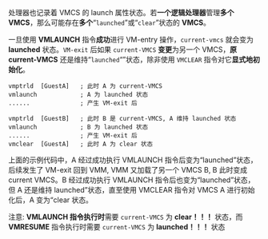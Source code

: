 
处理器也记录着 VMCS 的 launch 属性状态。若**一个逻辑处理器**管理**多个 VMCS**，那么可能存在**多个**“`launched`”或“`clear`”状态的 **VMCS**。

一旦使用 **VMLAUNCH** 指令**成功**进行 VM-entry 操作，`current-vmcs` 就会变为 **launched** 状态。`VM-exit` 后如果 `current-VMCS` **变更**为另一个 VMCS，**原 current-VMCS** 还是维持“`launched`“”状态，除非使用 `VMCLEAR` 指令对它**显式地初始化**。

```
vmptrld  [GuestA]   ; 此时 A 为 current-VMCS
vmlaunch            ; A 为 launched 状态
......              ; 产生 VM-exit 后

vmptrld  [GuestB]   ; 此时 B 是 current-VMCS, A 维持 launched 状态
vmlaunch            ; B 为 launched 状态
......              ; 产生 VM-exit 后
vmclear  [GuestA]   ; 此时 A 为 clear 状态
```

上面的示例代码中，A 经过成功执行 VMLAUNCH 指令后变为“launched”状态，后续发生了 VM-exit 回到 VMM, VMM 又加载了另一个 VMCS B, B 此时变成 current VMCS。B 经过成功执行 VMLAUNCH 指令后也变为“launched”状态，但 A 还是维持  launched”状态，直至使用 VMCLEAR 指令对 VMCS A 进行初始化后，A 变为“clear 状态。

注意: **VMLAUNCH 指令执行时**需要 `current-VMCS` 为 **clear！！！** 状态，而 **VMRESUME** 指令执行时需要 `current-VMCS` 为 **launched！！！** 状态
